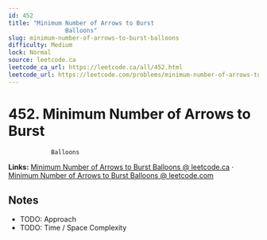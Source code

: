 ```yaml
--- 
id: 452
title: "Minimum Number of Arrows to Burst
                Balloons"
slug: minimum-number-of-arrows-to-burst-balloons
difficulty: Medium
lock: Normal
source: leetcode.ca
leetcode_ca_url: https://leetcode.ca/all/452.html
leetcode_url: https://leetcode.com/problems/minimum-number-of-arrows-to-burst-balloons/
---
```


# 452. Minimum Number of Arrows to Burst
                Balloons

**Links:** [Minimum Number of Arrows to Burst
                Balloons @ leetcode.ca](https://leetcode.ca/all/452.html) · [Minimum Number of Arrows to Burst
                Balloons @ leetcode.com](https://leetcode.com/problems/minimum-number-of-arrows-to-burst-balloons/)

## Notes
- TODO: Approach
- TODO: Time / Space Complexity
